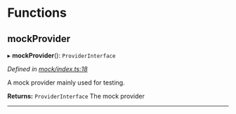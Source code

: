 

# Functions

<a id="mockprovider"></a>

##  mockProvider

▸ **mockProvider**(): `ProviderInterface`

*Defined in [mock/index.ts:18](https://github.com/polkadot-js/api/blob/c240afb/packages/rpc-provider/src/mock/index.ts#L18)*

A mock provider mainly used for testing.

**Returns:** `ProviderInterface`
The mock provider

___

